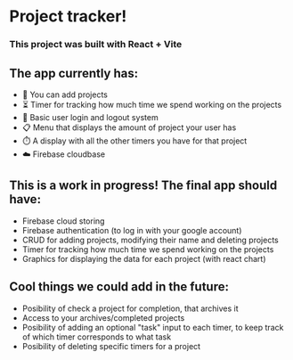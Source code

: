 # Project tracker!

### This project was built with React + Vite

## The app currently has:

- 📝 You can add projects
- ⏳ Timer for tracking how much time we spend working on the projects
- 👤 Basic user login and logout system
- 📋 Menu that displays the amount of project your user has
- ⏱️ A display with all the other timers you have for that project
- ☁️ Firebase cloudbase

## This is a work in progress! The final app should have:

- Firebase cloud storing
- Firebase authentication (to log in with your google account)
- CRUD for adding projects, modifying their name and deleting projects
- Timer for tracking how much time we spend working on the projects
- Graphics for displaying the data for each project (with react chart)

## Cool things we could add in the future:

- Posibility of check a project for completion, that archives it
- Access to your archives/completed projects
- Posibility of adding an optional "task" input to each timer, to keep track of which timer corresponds to what task
- Posibility of deleting specific timers for a project
